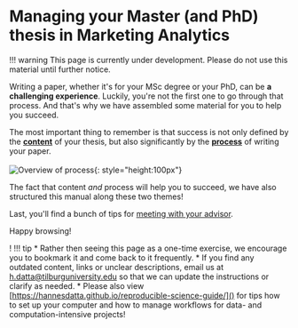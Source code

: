 # Managing your Master (and PhD) thesis in Marketing Analytics

!!! warning
	This page is currently under development. Please do not use this material until further notice.

Writing a paper, whether it's for your MSc degree or your PhD, can be
**a challenging experience**. Luckily, you're not the first one to go through
that process. And that's why we have assembled some material for you to help
you succeed.

The most important thing to remember is that success is not
only defined by the [**content**](content/index.md) of your thesis,
but also significantly by the [**process**](process/index.md) of writing your
paper.
<br><br>
![Overview of process](/assets/overview.png){: style="height:100px"}

The fact that content *and* process will help you to succeed, we have
also structured this manual along these two themes!

Last, you'll find a bunch of tips for [meeting with your advisor](meetings/one.md).

Happy browsing!

<!---


# Dr. Hannes Datta
**Key areas of expertise**<br/>
Marketing mix modeling<br/>
Causality in observational data<br/>
Data management of structured and unstructured data<br/>
Ownership versus access-based business models (streaming)

**Educational Background**<br/>
Causality in observational data<br/>
Assistant professor Tilburg University (2013-...)<br/>

**Teaching activities**<br/>
MSc Marketing Analytics and Management: Data science skills for digital and social media research (2013-...)<br/>
BSc: Digital and social media strategies (2016-2017)<br/>

**Research experience**<br/>
Published in top tier journals [Journal of Marketing](http://doi.org/10.1509/jm.15.0340),
[Journal of Marketing Research](http://doi.org/10.1509/jmr.12.0160), [Marketing Science](tiu.nu/spotify)<br/>
Most recently: online streaming (Spotify), see [tiu.nu/spotify]()<br/>


@Hannes, include some text here.
-->
!
!!! tip
	* Rather then seeing this page as a one-time exercise, we encourage you to bookmark it and come back to it frequently.
	* If you find any outdated content, links or unclear descriptions, email us at [h.datta@tilburguniversity.edu]() so that we can update the instructions or clarify as needed.
	* Please also view [https://hannesdatta.github.io/reproducible-science-guide/]() for tips how to set up your computer and how to manage workflows for data- and computation-intensive projects!
